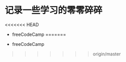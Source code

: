 记录一些学习的零零碎碎
==============
<<<<<<< HEAD
* freeCodeCamp
=======
+ freeCodeCamp
>>>>>>> origin/master
